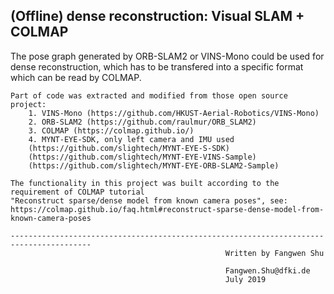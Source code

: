 ## (Offline) dense reconstruction: Visual SLAM + COLMAP

The pose graph generated by ORB-SLAM2 or VINS-Mono could be used for dense reconstruction, which has to be transfered into a specific format which can be read by COLMAP.

```
Part of code was extracted and modified from those open source project: 
    1. VINS-Mono (https://github.com/HKUST-Aerial-Robotics/VINS-Mono)
    2. ORB-SLAM2 (https://github.com/raulmur/ORB_SLAM2)
    3. COLMAP (https://colmap.github.io/)
    4. MYNT-EYE-SDK, only left camera and IMU used 
    (https://github.com/slightech/MYNT-EYE-S-SDK)
    (https://github.com/slightech/MYNT-EYE-VINS-Sample)
    (https://github.com/slightech/MYNT-EYE-ORB-SLAM2-Sample)

The functionality in this project was built according to the requirement of COLMAP tutorial
"Reconstruct sparse/dense model from known camera poses", see:
https://colmap.github.io/faq.html#reconstruct-sparse-dense-model-from-known-camera-poses

----------------------------------------------------------------------------------------
                                                Written by Fangwen Shu

                                                Fangwen.Shu@dfki.de
                                                July 2019
```